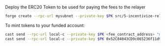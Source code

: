 

Deploy the ERC20 Token to be used for paying the fees to the relayer
```bash
forge create --rpc-url mysubnet --private-key $PK src/5-incentivize-relayer/ERC20FeeToken.sol:FeeToken 

```

To mint tokens to your funded account: 

```bash
cast send --rpc-url local-c --private-key $PK <fee_contract_address> "mint(address,uint256)" <your_address> <Amount_to_mint>
cast send --rpc-url local-c --private-key $PK 0x52C84043CD9c865236f11d9Fc9F56aa003c1f922 "mint(address,uint256)" 0x8db97C7cEcE249c2b98bDC0226Cc4C2A57BF52FC 10000000000000

 
```


